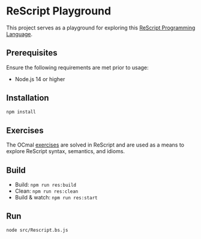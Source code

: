 # ReScript Playground

This project serves as a playground for exploring this [ReScript Programming Language](https://rescript-lang.org/).

## Prerequisites

Ensure the following requirements are met prior to usage:

- Node.js 14 or higher

## Installation

```sh
npm install
```

## Exercises

The OCmal [exercises](https://ocaml.org/problems) are solved in ReScript and are used as a means to explore ReScript syntax, semantics, and idioms.

## Build

- Build: `npm run res:build`
- Clean: `npm run res:clean`
- Build & watch: `npm run res:start`

## Run

```sh
node src/Rescript.bs.js
```
